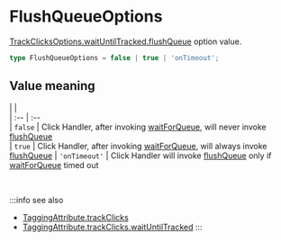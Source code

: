 # FlushQueueOptions

[TrackClicksOptions.waitUntilTracked.flushQueue](/tracking/api-reference/definitions/TrackClicksOptions.md) option value.

```typescript
type FlushQueueOptions = false | true | 'onTimeout';
```

## Value meaning
|             |                        
| :--         | :--                    
| `false`       | Click Handler, after invoking [waitForQueue](/tracking/api-reference/core/Tracker.md#waitforqueue), will never invoke [flushQueue](/tracking/api-reference/core/Tracker.md#flushqueue)                 
| `true`        | Click Handler, after invoking [waitForQueue](/tracking/api-reference/core/Tracker.md#waitforqueue), will always invoke [flushQueue](/tracking/api-reference/core/Tracker.md#flushqueue)
| `'onTimeout'` | Click Handler will invoke [flushQueue](/tracking/api-reference/core/Tracker.md#flushqueue) only if [waitForQueue](/tracking/api-reference/core/Tracker.md#waitforqueue) timed out

<br/>

:::info see also
- [TaggingAttribute.trackClicks](/tracking/api-reference/definitions/TaggingAttribute.md#taggingattributetrackclicks)
- [TaggingAttribute.trackClicks.waitUntilTracked](/tracking/api-reference/definitions/WaitUntilTrackedOptions.md)
:::
